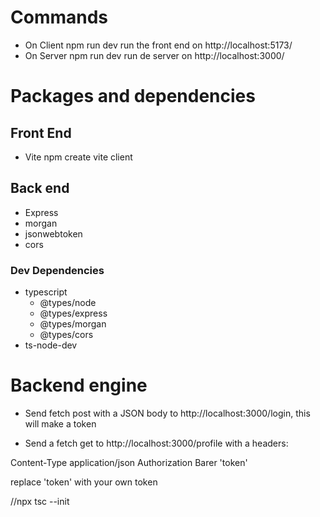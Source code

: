 # Commands
- On Client
    npm run dev
run the front end on http://localhost:5173/
- On Server
    npm run dev
run de server on http://localhost:3000/

# Packages and dependencies
## Front End
- Vite
    npm create vite client
## Back end
- Express
- morgan
- jsonwebtoken
- cors
### Dev Dependencies
- typescript
    - @types/node
    - @types/express
    - @types/morgan
    - @types/cors
- ts-node-dev

# Backend engine

- Send fetch post with a JSON body to http://localhost:3000/login, this will make a token

- Send a fetch get to http://localhost:3000/profile with a headers:

Content-Type application/json
Authorization Barer 'token'

replace 'token' with your own token

//npx tsc --init